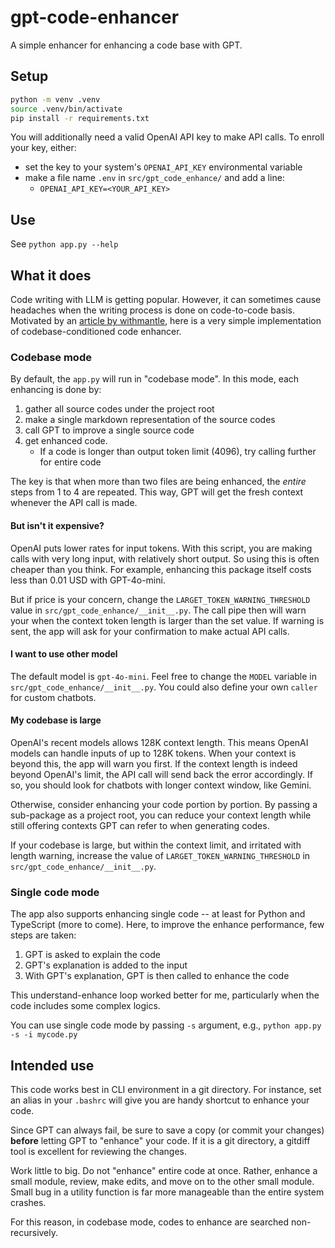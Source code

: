 # gpt-code-enhancer 

A simple enhancer for enhancing a code base with GPT.

## Setup 

```sh 
python -m venv .venv 
source .venv/bin/activate 
pip install -r requirements.txt
```

You will additionally need a valid OpenAI API key to make API calls. 
To enroll your key, either:
- set the key to your system's `OPENAI_API_KEY` environmental variable 
- make a file name `.env` in `src/gpt_code_enhance/` and add a line:
    - `OPENAI_API_KEY=<YOUR_API_KEY>`

## Use

See `python app.py --help`

## What it does 

Code writing with LLM is getting popular. However, it can sometimes 
cause headaches when the writing process is done on code-to-code basis. 
Motivated by an [article by withmantle](https://blog.withmantle.com/code-conversion-using-ai/), 
here is a very simple implementation of codebase-conditioned code enhancer.

### Codebase mode 

By default, the `app.py` will run in "codebase mode". In this mode, each 
enhancing is done by:

1. gather all source codes under the project root 
2. make a single markdown representation of the source codes 
3. call GPT to improve a single source code 
4. get enhanced code. 
    - If a code is longer than output token limit (4096), try calling further for entire code 

The key is that when more than two files are being enhanced, the _entire_ 
steps from 1 to 4 are repeated. This way, GPT will get the fresh context 
whenever the API call is made. 

#### But isn't it expensive?

OpenAI puts lower rates for input tokens. With this script, you are making 
calls with very long input, with relatively short output. So using this is 
often cheaper than you think. For example, enhancing this package itself 
costs less than 0.01 USD with GPT-4o-mini.

But if price is your concern, change the `LARGET_TOKEN_WARNING_THRESHOLD` 
value in `src/gpt_code_enhance/__init__.py`. The call pipe then will warn 
your when the context token length is larger than the set value. If warning 
is sent, the app will ask for your confirmation to make actual API calls.

#### I want to use other model 

The default model is `gpt-4o-mini`. Feel free to change the `MODEL` variable in 
`src/gpt_code_enhance/__init__.py`. You could also define your own `caller` for 
custom chatbots. 

#### My codebase is large 

OpenAI's recent models allows 128K context length. This means OpenAI models can 
handle inputs of up to 128K tokens. When your context is beyond this, the app will 
warn you first. If the context length is indeed beyond OpenAI's limit, the API call 
will send back the error accordingly. If so, you should look for chatbots with longer 
context window, like Gemini. 

Otherwise, consider enhancing your code portion by portion. By passing a sub-package as 
a project root, you can reduce your context length while still offering contexts GPT can 
refer to when generating codes.

If your codebase is large, but within the context limit, and irritated with length warning, 
increase the value of `LARGET_TOKEN_WARNING_THRESHOLD` in `src/gpt_code_enhance/__init__.py`.

### Single code mode 

The app also supports enhancing single code -- at least for Python and TypeScript (more to come). 
Here, to improve the enhance performance, few steps are taken:

1. GPT is asked to explain the code
2. GPT's explanation is added to the input 
3. With GPT's explanation, GPT is then called to enhance the code 

This understand-enhance loop worked better for me, particularly when the code 
includes some complex logics.

You can use single code mode by passing `-s` argument, e.g., `python app.py -s -i mycode.py` 

## Intended use 

This code works best in CLI environment in a git directory. 
For instance, set an alias in your `.bashrc` will give you are handy shortcut 
to enhance your code. 

Since GPT can always fail, be sure to save a copy (or commit your changes) **before** 
letting GPT to "enhance" your code. If it is a git directory, a gitdiff tool is 
excellent for reviewing the changes.

Work little to big. Do not "enhance" entire code at once. Rather, enhance a small module, 
review, make edits, and move on to the other small module. Small bug in a utility function 
is far more manageable than the entire system crashes.

For this reason, in codebase mode, codes to enhance are searched non-recursively.  

